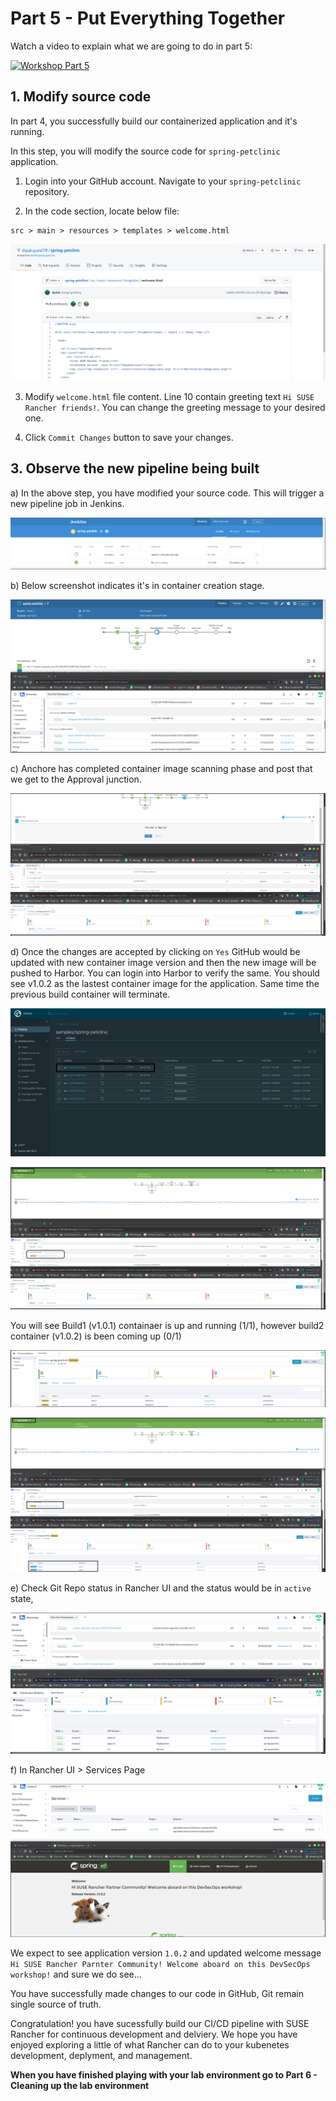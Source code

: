 # Part 5 - Put Everything Together

Watch a video to explain what we are going to do in part 5:

[![Workshop Part 5](https://img.youtube.com/vi/1vqZvtFKYbI/0.jpg)](https://www.youtube.com/watch?v=1vqZvtFKYbI)

## 1. Modify source code

In part 4, you successfully build our containerized application and it's running. 

In this step, you will modify the source code for `spring-petclinic` application. 

1) Login into your GitHub account. Navigate to your `spring-petclinic` repository. 

2) In the code section, locate below file:

```
src > main > resources > templates > welcome.html
```
![Rancher UI](./Images-10-13-2021/part5-modifying-sourcecode-original-welcome-message.png)

3) Modify `welcome.html` file content. Line 10 contain greeting text `Hi SUSE Rancher friends!`. You can change the greeting message to your desired one.

4) Click `Commit Changes` button to save your changes. 

## 3. Observe the new pipeline being built

a) In the above step, you have modified your source code. This will trigger a new pipeline job in Jenkins.

![Rancher UI](./Images-10-13-2021/part5-pet-clinic-pipeline-build-ver2-job-start-pg0.png)

b) Below screenshot indicates it's in container creation stage.

![Rancher UI](./Images-10-13-2021/part5-pet-clinic-pipeline-build-ver2-job-start-pg1.png)


c) Anchore has completed container image scanning phase and post that we get to the Approval junction.

![Rancher UI](./Images-10-13-2021/part5-pet-clinic-pipeline-build-ver2-job-approval-pg2.png)

d) Once the changes are accepted by clicking on `Yes` GitHub would be updated with new container image version and then the new image will be pushed to Harbor. You can login into Harbor to verify the same. You should see v1.0.2 as the lastest container image for the application. Same time the previous build container will terminate.

![Rancher UI](./Images-10-13-2021/part5-pet-clinic-pipeline-build-ver2-container-shipping-Habor-pg6.png)

![Rancher UI](./Images-10-13-2021/part5-pet-clinic-pipeline-build-ver2-job-approval-pg3-previous-build-terminating-pg3.png)

You will see Build1 (v1.0.1) containaer is up and running (1/1), however build2 container (v1.0.2) is been coming up (0/1)

![Rancher UI](./Images-10-13-2021/part5-pet-clinic-pipeline-build-ver2-job-Fleet-updating.png)

![Rancher UI](./Images-10-13-2021/part5-pet-clinic-pipeline-build-ver2-job-approval-pg4-latest.png)

e) Check Git Repo status in Rancher UI and the status would be in `active` state, 

![Rancher UI](./Images-10-13-2021/part5-pet-clinic-pipeline-build-ver2-job-success-pg5.png)

f) In Rancher UI > Services Page

![Rancher UI](./Images-10-13-2021/part6-pet-clinic-pipeline-build-ver2-App-running-cluster2-pg7.png)

We expect to see application version `1.0.2` and updated welcome message `Hi SUSE Rancher Parnter Community! Welcome aboard on this DevSecOps workshop!` and sure we do see...

You have successfully made changes to our code in GitHub, Git remain single source of truth. 

Congratulation! you have sucessfully build our CI/CD pipeline with SUSE Rancher for continuous development and delviery. We hope you have enjoyed exploring a little of what Rancher can do to your kubenetes development, deplyment, and management.

**When you have finished playing with your lab environment go to Part 6 - Cleaning up the lab environment**



